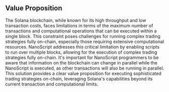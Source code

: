 
## Value Proposition

The Solana blockchain, while known for its high throughput and low transaction costs, faces limitations in terms of the maximum number of transactions and computational operations that can be executed within a single block. This constraint poses challenges for running complex trading strategies fully on-chain, especially those requiring extensive computational resources. NanoScript addresses this critical limitation by enabling scripts to run over multiple blocks, allowing for the execution of complex trading strategies fully on-chain. It's important for NanoScript programmers to be aware that information on the blockchain can change in parallel while the NanoScript is executed, as other transactions will also be running in parallel. This solution provides a clear value proposition for executing sophisticated trading strategies on-chain, leveraging Solana's capabilities beyond its current transaction and computational limits.
